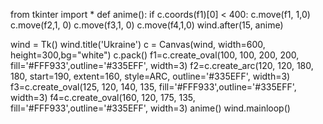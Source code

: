 from tkinter import *
def anime():
  if c.coords(f1)[0] < 400:
    c.move(f1, 1,0)
    c.move(f2,1, 0)
    c.move(f3,1, 0)
    c.move(f4,1,0)
    wind.after(15, anime)

wind = Tk()
wind.title('Ukraine')
c = Canvas(wind, width=600, height=300,bg="white")
c.pack()
f1=c.create_oval(100, 100, 200, 200, fill='#FFF933',outline='#335EFF', width=3)
f2=c.create_arc(120, 120, 180, 180, start=190, extent=160, style=ARC, outline='#335EFF', width=3)
f3=c.create_oval(125, 120, 140, 135, fill='#FFF933',outline='#335EFF', width=3)
f4=c.create_oval(160, 120, 175, 135, fill='#FFF933',outline='#335EFF', width=3)
anime()
wind.mainloop()
